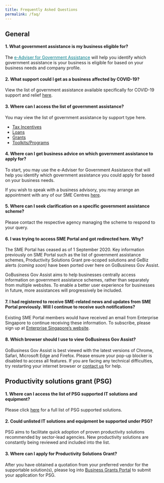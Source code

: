 ```yaml
---
title: Frequently Asked Questions
permalink: /faq/
---
```


## General

#### 1. What government assistance is my business eligible for?
The <a href="https://ea-staging.l1t.molb.gov.sg/#/" style="color:#037e8a">e-Adviser for Government Assistance</a> will help you identify which government assistance is your business is eligible for based on your business needs and company profile.
 
#### 2. What support could I get as a business affected by COVID-19?
View the list of government assistance available specifically for COVID-19 support and relief [here](https://covid.gobusiness.gov.sg/supportschemes/general).
 
#### 3. Where can I access the list of government assistance?
You may view the list of government assistance by support type here.

 * [Tax Incentives](../_gov-assist/3a-tax-incentives.md)
 * [Loans](../_gov-assist/3b-loans.md)
 * [Grants](../_gov-assist/3c-grants.md)
 * [Toolkits/Programs](../_gov-assist/3d-toolkits-programs.md)
 
#### 4. Where can I get business advice on which government assistance to apply for?
To start, you may use the e-Adviser for Government Assistance that will help you identify which government assistance you could apply for based on your business needs.

If you wish to speak with a business advisory, you may arrange an appointment with any of our SME Centres [here](https://www.enterprisesg.gov.sg/contact/overview).
 
#### 5. Where can I seek clarification on a specific government assistance scheme?
Please contact the respective agency managing the scheme to respond to your query.
 
#### 6.	I was trying to access SME Portal and got redirected here. Why?
The SME Portal has ceased as of 1 September 2020. Key information previously on SME Portal such as the list of government assistance schemes, Productivity Solutions Grant pre-scoped solutions and GeBiz alerts *(coming soon)* have been ported over here on GoBusiness Gov Assist.
 
GoBusiness Gov Assist aims to help businesses centrally access information on government assistance schemes, rather than separately from multiple websites. To enable a better user experience for businesses in future, more assistances will progressively be included.
 
#### 7. I had registered to receive SME-related news and updates from SME Portal previously. Will I continue to receive such notifications?
Existing SME Portal members would have received an email from Enterprise Singapore to continue receiving these information. To subscribe, please sign up at [Enterprise Singapore’s website](https://www.enterprisesg.gov.sg/).
 
#### 8. Which browser should I use to view GoBusiness Gov Assist?
GoBusiness Gov Assist is best viewed with the latest versions of Chrome, Safari, Microsoft Edge and Firefox. Please ensure your pop-up blocker is disabled to access all features. If you are facing any technical difficulties, try restarting your internet browser or [contact us](https://licence1.business.gov.sg/web/frontier/contact-us) for help.
 
 
## Productivity solutions grant (PSG)

#### 1. Where can I access the list of PSG supported IT solutions and equipment?
Please click [here](../_psg/1-psg.md) for a full list of PSG supported solutions.
 
#### 2.	Could unlisted IT solutions and equipment be supported under PSG?
PSG aims to facilitate quick adoption of proven productivity solutions recommended by sector-lead agencies. New productivity solutions are constantly being reviewed and included into the list.
 
#### 3. Where can I apply for Productivity Solutions Grant?
After you have obtained a quotation from your preferred vendor for the supportable solution(s), please log into [Business Grants Portal](https://www.businessgrants.gov.sg/) to submit your application for PSG.



